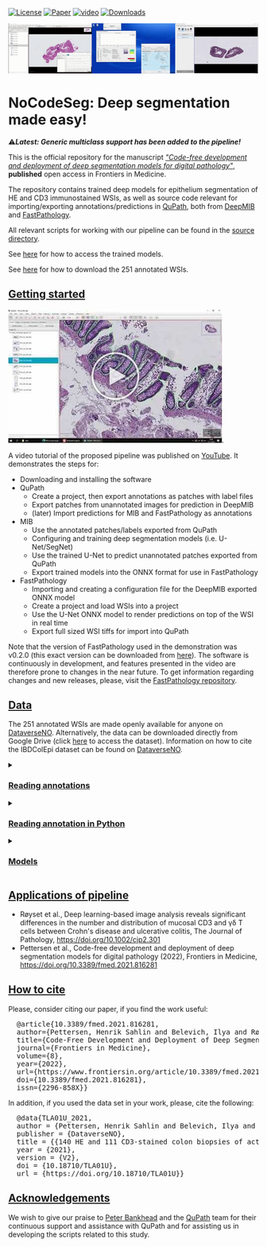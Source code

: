 [![License](https://img.shields.io/badge/License-MIT-green.svg)](https://opensource.org/licenses/MIT)
[![Paper](https://zenodo.org/badge/DOI/10.1038/s41598-017-17204-5.svg)](https://www.frontiersin.org/articles/10.3389/fmed.2021.816281/full)
[![video](https://img.shields.io/badge/Video-Presentation-F9D371)]([https://youtu.be/WEgB4lAZyKM](https://www.youtube.com/watch?v=9dTfUwnL6zY))
[![Downloads](https://github.com/andreped/NoCodeSeg/releases/download/download-badge/badge.png)](https://doi.org/10.18710/TLA01U)


<p align="center">
  <img src="figures/merged-demos.gif" />
</p>


# NoCodeSeg: Deep segmentation made easy!

⚠️***Latest: Generic multiclass support has been added to the pipeline!***

This is the official repository for the manuscript [*"Code-free development and deployment of deep segmentation models for digital pathology"*](https://www.frontiersin.org/articles/10.3389/fmed.2021.816281/full), **published** open access in Frontiers in Medicine.

The repository contains trained deep models for epithelium segmentation of HE and CD3 immunostained WSIs, as well as source code relevant for importing/exporting annotations/predictions in [QuPath](https://qupath.github.io/), both from [DeepMIB](http://mib.helsinki.fi/downloads.html) and [FastPathology](https://github.com/AICAN-Research/FAST-Pathology).

All relevant scripts for working with our pipeline can be found in the [source directory](https://github.com/andreped/NoCodeSeg/tree/main/source).

See [here](https://github.com/andreped/NoCodeSeg#models) for how to access the trained models.

See [here](https://github.com/andreped/NoCodeSeg#data) for how to download the 251 annotated WSIs.

## [Getting started](https://github.com/andreped/NoCodeSeg#getting-started)

[![Watch the video](figures/youtube-thumbnail.jpg)](https://youtu.be/9dTfUwnL6zY).

A video tutorial of the proposed pipeline was published on [YouTube](https://www.youtube.com/watch?v=9dTfUwnL6zY&ab_channel=HenrikSahlinPettersen).
It demonstrates the steps for: 
* Downloading and installing the software
* QuPath
  * Create a project, then export annotations as patches with label files
  * Export patches from unannotated images for prediction in DeepMIB
  * (later) Import predictions for MIB and FastPathology as annotations
* MIB
  * Use the annotated patches/labels exported from QuPath
  * Configuring and training deep segmentation models (i.e. U-Net/SegNet)
  * Use the trained U-Net to predict unannotated patches exported from QuPath
  * Export trained models into the ONNX format for use in FastPathology
* FastPathology
  * Importing and creating a configuration file for the DeepMIB exported ONNX model
  * Create a project and load WSIs into a project
  * Use the U-Net ONNX model to render predictions on top of the WSI in real time
  * Export full sized WSI tiffs for import into QuPath

Note that the version of FastPathology used in the demonstration was v0.2.0 (this exact version can be downloaded from [here](https://github.com/AICAN-Research/FAST-Pathology/releases/tag/v0.2.0)). The software is continuously in development, and features presented in the video are therefore prone to changes in the near future. To get information regarding changes and new releases, please, visit the [FastPathology repository](https://github.com/AICAN-Research/FAST-Pathology).

## [Data](https://github.com/andreped/NoCodeSeg#data)
The 251 annotated WSIs are made openly available for anyone on [DataverseNO](https://doi.org/10.18710/TLA01U). Alternatively, the data can be downloaded directly from Google Drive (click [here](https://drive.google.com/drive/folders/1eUVs1DA1UYayUYjr8_aY3O5xDgV1uLvH?usp=sharing) to access the dataset). Information on how to cite the IBDColEpi dataset can be found on [DataverseNO](https://doi.org/10.18710/TLA01U).

<details>
<summary>

### [Reading annotations](https://github.com/andreped/NoCodeSeg#reading-annotations)</summary>

The annotations are stored as tiled, pyramidal TIFFs, which makes it easy to generate patches from the data without the need for any preprocessing. Reading these files and working with them to generate training data, is already described in the [tutorial video](https://github.com/andreped/NoCodeSeg#getting-started) above.

TL;DR: Load TIFF as annotations in QuPath using provided [groovy script](https://github.com/andreped/NoCodeSeg/blob/main/source/importPyramidalTIFF.groovy) and [exporting](https://github.com/andreped/NoCodeSeg/blob/main/source/exportTiles.groovy) these as labelled tiles.
</details>

<details>
<summary>

### [Reading annotation in Python](https://github.com/andreped/NoCodeSeg#reading-annotation-in-python)</summary>

However, if you wish to use Python, the annotations can be read exactly the same way as regular WSIs (for instance using [OpenSlide](https://pypi.org/project/openslide-python/)):
```
import openslide

reader = ops.OpenSlide("path-to-annotation-image.tiff")
patch = reader.read_region(location=(x, y), level, size=(w, h))
reader.close()
```

Pixels here will be one-to-one with the original WSI. To generate patches for training, it is also possible to use [pyFAST](https://pypi.org/project/pyFAST/), which does the patching for you. For an example see [here](https://fast.eriksmistad.no/python-tutorial-wsi.html#autotoc_md133).
</details>

<details>
<summary>

### [Models](https://github.com/andreped/NoCodeSeg#models)</summary>

Note that the trained models can only be used for academic purposes due to MIB's license. Trained model files (.mibDeep for MIB and .onnx for FastPathology) are made openly available on [Google Drive](https://drive.google.com/drive/folders/1eUVs1DA1UYayUYjr8_aY3O5xDgV1uLvH). Simply download the file "trained-models.zip" and uncompress to get access the respective files.
</details>

## [Applications of pipeline](https://github.com/andreped/NoCodeSeg#applications-of-pipeline)
* Røyset et al., Deep learning-based image analysis reveals significant differences in the number and distribution of mucosal CD3 and γδ T cells between Crohn's disease and ulcerative colitis, The Journal of Pathology, https://doi.org/10.1002/cjp2.301
* Pettersen et al., Code-free development and deployment of deep segmentation models for digital pathology (2022), Frontiers in Medicine, https://doi.org/10.3389/fmed.2021.816281

## [How to cite](https://github.com/andreped/NoCodeSeg#how-to-cite)
Please, consider citing our paper, if you find the work useful:
<pre>
  @article{10.3389/fmed.2021.816281,
  author={Pettersen, Henrik Sahlin and Belevich, Ilya and Røyset, Elin Synnøve and Smistad, Erik and Simpson, Melanie Rae and Jokitalo, Eija and Reinertsen, Ingerid and Bakke, Ingunn and Pedersen, André},   
  title={Code-Free Development and Deployment of Deep Segmentation Models for Digital Pathology},      
  journal={Frontiers in Medicine},      
  volume={8},      
  year={2022},      
  url={https://www.frontiersin.org/article/10.3389/fmed.2021.816281},       
  doi={10.3389/fmed.2021.816281},      
  issn={2296-858X}}
</pre>

In addition, if you used the data set in your work, please, cite the following:
<pre>
  @data{TLA01U_2021,
  author = {Pettersen, Henrik Sahlin and Belevich, Ilya and Røyset, Elin Synnøve and Smistad, Erik and Jokitalo, Eija and Reinertsen, Ingerid and Bakke, Ingunn and Pedersen, André},
  publisher = {DataverseNO},
  title = {{140 HE and 111 CD3-stained colon biopsies of active and inactivate inflammatory bowel disease with epithelium annotated: the IBDColEpi dataset}},
  year = {2021},
  version = {V2},
  doi = {10.18710/TLA01U},
  url = {https://doi.org/10.18710/TLA01U}}
</pre>

## [Acknowledgements](https://github.com/andreped/NoCodeSeg#acknowledgements)
We wish to give our praise to [Peter Bankhead](https://www.ed.ac.uk/pathology/people/staff-students/peter-bankhead) and the [QuPath](https://github.com/qupath/qupath) team for their continuous support and assistance with QuPath and for assisting us in developing the scripts related to this study.
